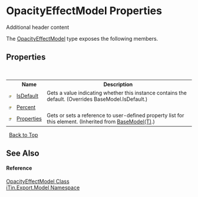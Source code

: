 # OpacityEffectModel Properties
Additional header content 

The <a href="T_iTin_Export_Model_OpacityEffectModel">OpacityEffectModel</a> type exposes the following members.


## Properties
&nbsp;<table><tr><th></th><th>Name</th><th>Description</th></tr><tr><td>![Public property](media/pubproperty.gif "Public property")</td><td><a href="P_iTin_Export_Model_OpacityEffectModel_IsDefault">IsDefault</a></td><td>
Gets a value indicating whether this instance contains the default.
 (Overrides BaseModel.IsDefault.)</td></tr><tr><td>![Public property](media/pubproperty.gif "Public property")</td><td><a href="P_iTin_Export_Model_OpacityEffectModel_Percent">Percent</a></td><td /></tr><tr><td>![Public property](media/pubproperty.gif "Public property")</td><td><a href="P_iTin_Export_Model_BaseModel_1_Properties">Properties</a></td><td>
Gets or sets a reference to user-defined property list for this element.
 (Inherited from <a href="T_iTin_Export_Model_BaseModel_1">BaseModel(T)</a>.)</td></tr></table>&nbsp;
<a href="#opacityeffectmodel-properties">Back to Top</a>

## See Also


#### Reference
<a href="T_iTin_Export_Model_OpacityEffectModel">OpacityEffectModel Class</a><br /><a href="N_iTin_Export_Model">iTin.Export.Model Namespace</a><br />
